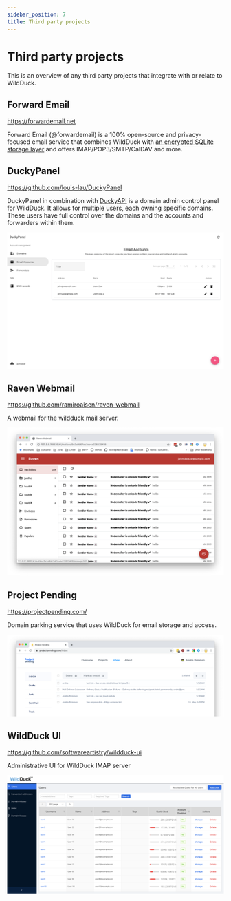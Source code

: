 ```yaml
---
sidebar_position: 7
title: Third party projects
---
```


# Third party projects

This is an overview of any third party projects that integrate with or relate to WildDuck.

## Forward Email

https://forwardemail.net

Forward Email (@forwardemail) is a 100% open-source and privacy-focused email service that combines WildDuck with [an encrypted SQLite storage layer](https://forwardemail.net/blog/docs/best-quantum-safe-encrypted-email-service) and offers IMAP/POP3/SMTP/CalDAV and more.

## DuckyPanel

https://github.com/louis-lau/DuckyPanel

DuckyPanel in combination with [DuckyAPI](https://github.com/louis-lau/DuckyAPI) is a domain admin control panel for WildDuck. It allows for multiple users, each owning specific domains. These users have full control over the domains and the accounts and forwarders within them.

![DuckyPanel Screenshot](img/duckypanel-screenshot.png)

## Raven Webmail

https://github.com/ramiroaisen/raven-webmail

A webmail for the wildduck mail server.

![Raven Webmail Screenshot](img/raven-screenshot.png)

## Project Pending

https://projectpending.com/

Domain parking service that uses WildDuck for email storage and access.

![Project Pending Screenshot](img/projectpending-screenshot.png)

## WildDuck UI

https://github.com/softwareartistry/wildduck-ui

Administrative UI for WildDuck IMAP server

![WildDuck UI](img/wildduck-ui-screenshot.png)
